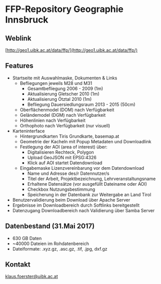 # FFP-Repository Geographie Innsbruck

## Weblink
[http://geo1.uibk.ac.at/data/ffp/](http://geo1.uibk.ac.at/data/ffp/)


## Features
* Startseite mit Auswahlmaske, Dokumenten & Links
    * Befliegungen jeweils M28 und M31
        * Gesamtbefliegung 2006 - 2009 (1m)
        * Aktualisierung Gletscher 2010 (1m)
        * Aktualisierung Ötztal 2010 (1m)
        * Befliegung Dauersiedlungsraum 2013 - 2015 (50cm)
    * Oberflächenmodel (DOM) nach Verfügbarkeit
    * Geländemodel (DGM) nach Verfügbarkeit
    * Höhenlinien nach Verfügbarkeit
    * Orthophoto nach Verfügbarkeit (nur visuell)
* Karteninterface
    * Hintergrundkarten Tiris Grundkarte, basemap.at
    * Geometrie der Kacheln mit Popup Metadaten und Downloadlink
    * Festlegung der AOI (area of interest) über:
        * Digitalisieren  Rechteck, Polygon
        * Upload GeoJSON mit EPSG:4326
        * Klick auf AOI startet Datendownload
    * Eingabemaske Lizenzvereinbarung vor dem Datendownload
        * Name und Adresse des/r Datennutzer/s
        * Titel der Arbeit, Projektbezeichnung, Lehrveranstaltungsname
        * Erhaltene Datensätze (vor ausgefüllt Dateiname oder AOI)
        * Checkbox Nutzungsbestimmung
        * Speicherung in der Datenbank zur Weitergabe an Land Tirol
* Benutzervalidierung beim Download über Apache Server
* Ergebnisse im Downloadbereich durch Softlinks bereitgestellt
* Datenzugang Downloadbereich nach Validierung über Samba Server

## Datenbestand (31.Mai 2017)
* 630 GB Daten
* ~40000 Dateien im Rohdatenbereich
* Dateiformate: .xyz.gz, .asc.gz, .tif, .jpg, dxf.gz

## Kontakt
[klaus.foerster@uibk.ac.at](mailto:klaus.foerster@uibk.ac.at)
